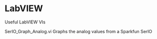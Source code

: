 LabVIEW
=======
Useful LabVIEW VIs

SerIO_Graph_Analog.vi
  Graphs the analog values from a Sparkfun SerIO
